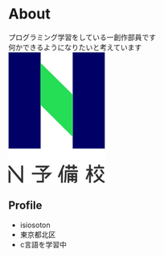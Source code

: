 # About
プログラミング学習をしている一創作部員です  
何かできるようになりたいと考えています  
![N予備校ロゴ](ab95671b-private.png)

## Profile
- isiosoton
- 東京都北区
- c言語を学習中
